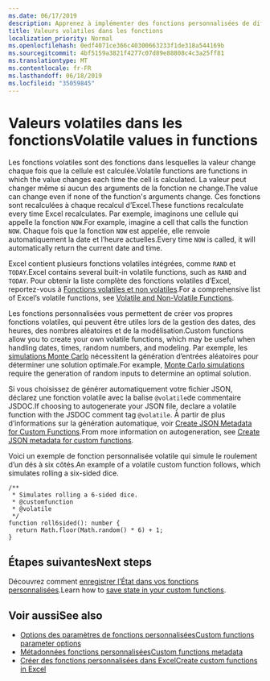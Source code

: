 ```yaml
---
ms.date: 06/17/2019
description: Apprenez à implémenter des fonctions personnalisées de diffusion en continu et volatiles.
title: Valeurs volatiles dans les fonctions
localization_priority: Normal
ms.openlocfilehash: 0edf4071ce366c40300663233f1de318a544169b
ms.sourcegitcommit: 4bf5159a3821f4277c07d89e88808c4c3a25ff81
ms.translationtype: MT
ms.contentlocale: fr-FR
ms.lasthandoff: 06/18/2019
ms.locfileid: "35059845"
---
```

# <a name="volatile-values-in-functions"></a><span data-ttu-id="c564e-103">Valeurs volatiles dans les fonctions</span><span class="sxs-lookup"><span data-stu-id="c564e-103">Volatile values in functions</span></span>

<span data-ttu-id="c564e-104">Les fonctions volatiles sont des fonctions dans lesquelles la valeur change chaque fois que la cellule est calculée.</span><span class="sxs-lookup"><span data-stu-id="c564e-104">Volatile functions are functions in which the value changes each time the cell is calculated.</span></span> <span data-ttu-id="c564e-105">La valeur peut changer même si aucun des arguments de la fonction ne change.</span><span class="sxs-lookup"><span data-stu-id="c564e-105">The value can change even if none of the function's arguments change.</span></span> <span data-ttu-id="c564e-106">Ces fonctions sont recalculées à chaque recalcul d’Excel.</span><span class="sxs-lookup"><span data-stu-id="c564e-106">These functions recalculate every time Excel recalculates.</span></span> <span data-ttu-id="c564e-107">Par exemple, imaginons une cellule qui appelle la fonction `NOW`.</span><span class="sxs-lookup"><span data-stu-id="c564e-107">For example, imagine a cell that calls the function `NOW`.</span></span> <span data-ttu-id="c564e-108">Chaque fois que la fonction `NOW` est appelée, elle renvoie automatiquement la date et l’heure actuelles.</span><span class="sxs-lookup"><span data-stu-id="c564e-108">Every time `NOW` is called, it will automatically return the current date and time.</span></span>

<span data-ttu-id="c564e-109">Excel contient plusieurs fonctions volatiles intégrées, comme `RAND` et `TODAY`.</span><span class="sxs-lookup"><span data-stu-id="c564e-109">Excel contains several built-in volatile functions, such as `RAND` and `TODAY`.</span></span> <span data-ttu-id="c564e-110">Pour obtenir la liste complète des fonctions volatiles d’Excel, reportez-vous à [Fonctions volatiles et non volatiles](/office/client-developer/excel/excel-recalculation#volatile-and-non-volatile-functions).</span><span class="sxs-lookup"><span data-stu-id="c564e-110">For a comprehensive list of Excel’s volatile functions, see [Volatile and Non-Volatile Functions](/office/client-developer/excel/excel-recalculation#volatile-and-non-volatile-functions).</span></span>

<span data-ttu-id="c564e-111">Les fonctions personnalisées vous permettent de créer vos propres fonctions volatiles, qui peuvent être utiles lors de la gestion des dates, des heures, des nombres aléatoires et de la modélisation.</span><span class="sxs-lookup"><span data-stu-id="c564e-111">Custom functions allow you to create your own volatile functions, which may be useful when handling dates, times, random numbers, and modeling.</span></span> <span data-ttu-id="c564e-112">Par exemple, les [simulations Monte Carlo](https://en.wikipedia.org/wiki/Monte_Carlo_method) nécessitent la génération d’entrées aléatoires pour déterminer une solution optimale.</span><span class="sxs-lookup"><span data-stu-id="c564e-112">For example, [Monte Carlo simulations](https://en.wikipedia.org/wiki/Monte_Carlo_method) require the generation of random inputs to determine an optimal solution.</span></span>

<span data-ttu-id="c564e-113">Si vous choisissez de générer automatiquement votre fichier JSON, déclarez une fonction volatile avec la balise `@volatile`de commentaire JSDOC.</span><span class="sxs-lookup"><span data-stu-id="c564e-113">If choosing to autogenerate your JSON file, declare a volatile function with the JSDOC comment tag `@volatile`.</span></span> <span data-ttu-id="c564e-114">À partir de plus d’informations sur la génération automatique, voir [Create JSON Metadata for Custom Functions](custom-functions-json-autogeneration.md).</span><span class="sxs-lookup"><span data-stu-id="c564e-114">From more information on autogeneration, see [Create JSON metadata for custom functions](custom-functions-json-autogeneration.md).</span></span>

<span data-ttu-id="c564e-115">Voici un exemple de fonction personnalisée volatile qui simule le roulement d’un dés à six côtés.</span><span class="sxs-lookup"><span data-stu-id="c564e-115">An example of a volatile custom function follows, which simulates rolling a six-sided dice.</span></span>

```JS
/**
 * Simulates rolling a 6-sided dice.
 * @customfunction
 * @volatile
 */
function roll6sided(): number {
  return Math.floor(Math.random() * 6) + 1;
}
```

## <a name="next-steps"></a><span data-ttu-id="c564e-116">Étapes suivantes</span><span class="sxs-lookup"><span data-stu-id="c564e-116">Next steps</span></span>
<span data-ttu-id="c564e-117">Découvrez comment [enregistrer l’État dans vos fonctions personnalisées](custom-functions-save-state.md).</span><span class="sxs-lookup"><span data-stu-id="c564e-117">Learn how to [save state in your custom functions](custom-functions-save-state.md).</span></span>

## <a name="see-also"></a><span data-ttu-id="c564e-118">Voir aussi</span><span class="sxs-lookup"><span data-stu-id="c564e-118">See also</span></span>

* [<span data-ttu-id="c564e-119">Options des paramètres de fonctions personnalisées</span><span class="sxs-lookup"><span data-stu-id="c564e-119">Custom functions parameter options</span></span>](custom-functions-parameter-options.md)
* [<span data-ttu-id="c564e-120">Métadonnées fonctions personnalisées</span><span class="sxs-lookup"><span data-stu-id="c564e-120">Custom functions metadata</span></span>](custom-functions-json.md)
* [<span data-ttu-id="c564e-121">Créer des fonctions personnalisées dans Excel</span><span class="sxs-lookup"><span data-stu-id="c564e-121">Create custom functions in Excel</span></span>](custom-functions-overview.md)

